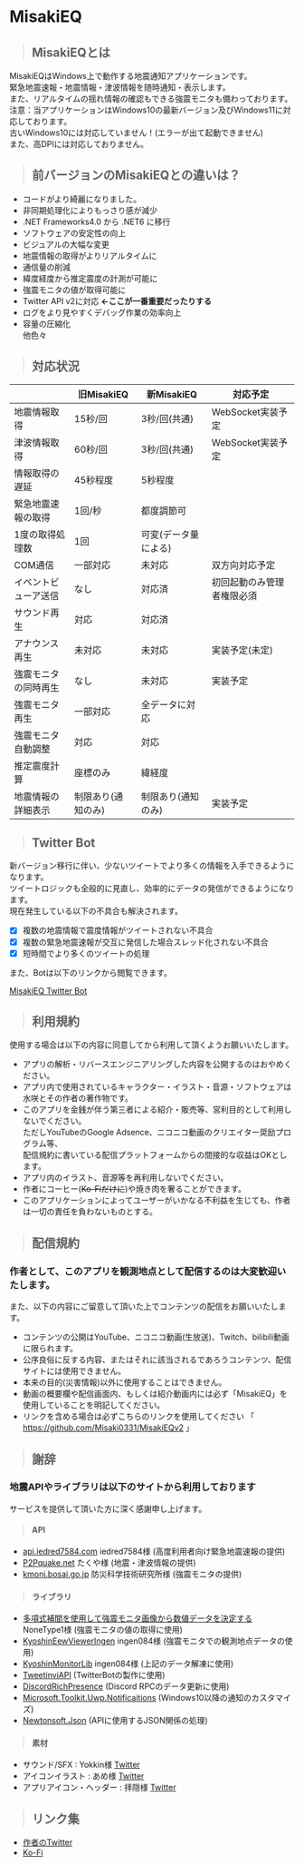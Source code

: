 
# MisakiEQ

> ## MisakiEQとは

MisakiEQはWindows上で動作する地震通知アプリケーションです。  
緊急地震速報・地震情報・津波情報を随時通知・表示します。  
また、リアルタイムの揺れ情報の確認もできる強震モニタも備わっております。  
注意：当アプリケーションはWindows10の最新バージョン及びWindows11に対応しております。  
古いWindows10には対応していません！(エラーが出て起動できません)  
また、高DPIには対応しておりません。

> ## 前バージョンのMisakiEQとの違いは？

- コードがより綺麗になりました。  
- 非同期処理化によりもっさり感が減少
- .NET Frameworks4.0 から .NET6 に移行  
- ソフトウェアの安定性の向上  
- ビジュアルの大幅な変更  
- 地震情報の取得がよりリアルタイムに  
- 通信量の削減  
- 緯度経度から推定震度の計測が可能に  
- 強震モニタの値が取得可能に  
- Twitter API v2に対応 **←ここが一番重要だったりする**  
- ログをより見やすくデバッグ作業の効率向上  
- 容量の圧縮化  
 他色々  

> ## 対応状況

||旧MisakiEQ|新MisakiEQ|対応予定|
|-|-|-|-|
|地震情報取得|15秒/回|3秒/回(共通)|WebSocket実装予定|
|津波情報取得|60秒/回|3秒/回(共通)|WebSocket実装予定|
|情報取得の遅延|45秒程度|5秒程度|
|緊急地震速報の取得|1回/秒|都度調節可|
|1度の取得処理数|1回|可変(データ量による)|
|COM通信|一部対応|未対応|双方向対応予定|
|イベントビューア送信|なし|対応済|初回起動のみ管理者権限必須|
|サウンド再生|対応|対応済|
|アナウンス再生|未対応|未対応|実装予定(未定)|
|強震モニタの同時再生|なし|未対応|実装予定
|強震モニタ再生|一部対応|全データに対応|
|強震モニタ自動調整|対応|対応|
|推定震度計算|座標のみ|緯経度|
|地震情報の詳細表示|制限あり(通知のみ)|制限あり(通知のみ)|実装予定|

> ## Twitter Bot

新バージョン移行に伴い、少ないツイートでより多くの情報を入手できるようになります。  
ツイートロジックも全般的に見直し、効率的にデータの発信ができるようになります。  
現在発生している以下の不具合も解決されます。  

- [x] 複数の地震情報で震度情報がツイートされない不具合  
- [x] 複数の緊急地震速報が交互に発信した場合スレッド化されない不具合  
- [x] 短時間でより多くのツイートの処理  

また、Botは以下のリンクから閲覧できます。

[MisakiEQ Twitter Bot](http://twitter.com/MisakiEQ "@MisakiEQ")  
> ## 利用規約
使用する場合は以下の内容に同意してから利用して頂くようお願いいたします。
- アプリの解析・リバースエンジニアリングした内容を公開するのはおやめください。
- アプリ内で使用されているキャラクター・イラスト・音源・ソフトウェアは水咲とその作者の著作物です。
- このアプリを金銭が伴う第三者による紹介・販売等、営利目的として利用しないでください。  
  ただしYouTubeのGoogle Adsence、ニコニコ動画のクリエイター奨励プログラム等、  
  配信規約に書いている配信プラットフォームからの間接的な収益はOKとします。
- アプリ内のイラスト、音源等を再利用しないでください。
- 作者にコーヒー(~~Ko-Fiだけに~~)や焼き肉を奢ることができます。
- このアプリケーションによってユーザーがいかなる不利益を生じても、作者は一切の責任を負わないものとする。
> ## 配信規約
### 作者として、このアプリを観測地点として配信するのは大変歓迎いたします。
また、以下の内容にご留意して頂いた上でコンテンツの配信をお願いいたします。
- コンテンツの公開はYouTube、ニコニコ動画(生放送)、Twitch、bilibili動画に限られます。
- 公序良俗に反する内容、またはそれに該当されるであろうコンテンツ、配信サイトには使用できません。
- 本来の目的(災害情報)以外に使用することはできません。
- 動画の概要欄や配信画面内、もしくは紹介動画内には必ず「MisakiEQ」を使用していることを明記してください。
- リンクを含める場合は必ずこちらのリンクを使用してください
「 https://github.com/Misaki0331/MisakiEQv2 」

> ## 謝辞  

### 地震APIやライブラリは以下のサイトから利用しております  

サービスを提供して頂いた方に深く感謝申し上げます。

> #### API  

- [api.iedred7584.com](https://iedred7584.dev) iedred7584様 (高度利用者向け緊急地震速報の提供)  
- [P2Pquake.net](https://p2pquake.net) たくや様 (地震・津波情報の提供)
- [kmoni.bosai.go.jp](http://kmoni.bosai.go.jp) 防災科学技術研究所様 (強震モニタの提供)  

> #### ライブラリ  

- [多項式補間を使用して強震モニタ画像から数値データを決定する](https://qiita.com/NoneType1/items/a4d2cf932e20b56ca444) NoneType1様 (強震モニタの値の取得に使用)
- [KyoshinEewViewerIngen](https://github.com/ingen084/KyoshinEewViewerIngen/) ingen084様 (強震モニタでの観測地点データの使用)
- [KyoshinMonitorLib](https://github.com/ingen084/KyoshinMonitorLib) ingen084様 (上記のデータ解凍に使用)
- [TweetinviAPI](https://github.com/linvi/tweetinvi) (TwitterBotの製作に使用)
- [DiscordRichPresence](https://github.com/Lachee/discord-rpc-csharp) (Discord RPCのデータ更新に使用)
- [Microsoft.Toolkit.Uwp.Notificaitions](https://github.com/CommunityToolkit/WindowsCommunityToolkit) (Windows10以降の通知のカスタマイズ)
- [Newtonsoft.Json](https://www.newtonsoft.com/json) (APIに使用するJSON関係の処理)  

> #### 素材
- サウンド/SFX : Yokkin様 [Twitter](https://twitter.com/froggie3_)
- アイコンイラスト : あめ様 [Twitter](https://twitter.com/OgG4e)
- アプリアイコン・ヘッダー : 拝隠様 [Twitter](https://twitter.com/OGAMI_NABARI)

> ## リンク集
- [作者のTwitter](https://twitter.com/0x7FF)
- [Ko-Fi](https://ko-fi.com/Misaki0331)
